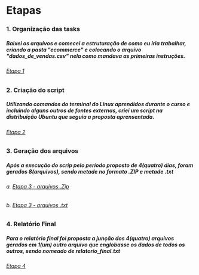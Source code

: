 # Etapas

### 1. Organização das tasks
 ##### Baixei os arquivos e comecei a estruturação de como eu iria trabalhar, criando a pasta "ecommerce" e colocando o arquivo "dados_de_vendas.csv" nela como mandava as primeiras instruções.
  ###### [Etapa 1](https://github.com/guidonadon/Compass-scholarship/tree/640c88f6ba1c76bafbc2caa4639a6b3a079d80b1/Sprint%201/desafio/ecommerce)
### 2. Criação do script
 ##### Utilizando comandos do terminal do Linux aprendidos durante o curso e incluindo alguns outros de fontes externas, criei um script na distribuição Ubuntu que seguia a proposta aprensentada.
  ###### [Etapa 2](https://github.com/guidonadon/Compass-scholarship/blob/640c88f6ba1c76bafbc2caa4639a6b3a079d80b1/Sprint%201/desafio/ecommerce/processamento_de_vendas.sh)
### 3. Geração dos arquivos
##### Após a execução do scrip pelo período proposto de 4(quatro) dias, foram gerados 8(arquivos), sendo metade no formato .ZIP e metade .txt
  ###### a. [Etapa 3 - arquivos .Zip](https://github.com/guidonadon/Compass-scholarship/tree/640c88f6ba1c76bafbc2caa4639a6b3a079d80b1/Sprint%201/desafio/ecommerce/vendas/backup)
  ###### b. [Etapa 3 - arquivos .txt](https://github.com/guidonadon/Compass-scholarship/tree/640c88f6ba1c76bafbc2caa4639a6b3a079d80b1/Sprint%201/desafio/ecommerce/relatorios)
### 4. Relatório Final
 ##### Para o relatório final foi proposta a junção dos 4(quatro) arquivos gerados em 1(um) outro arquivo que englobasse os dados de todos os outros, sendo nomeado de relatorio_final.txt
  ###### [Etapa 4](https://github.com/guidonadon/Compass-scholarship/blob/640c88f6ba1c76bafbc2caa4639a6b3a079d80b1/Sprint%201/desafio/ecommerce/relatorios/relatorio_final.txt)
  
